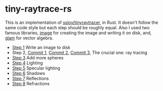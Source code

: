 # tiny-raytrace-rs

This is an implementation of [ssloy/tinyraytracer](https://github.com/ssloy/tinyraytracer/wiki/Part-1:-understandable-raytracing), in Rust.
It doesn't follow the same code style but each step should be roughly equal. Also I used two famous libraries, [image](https://crates.io/crates/image) for creating the image and writing it on disk, and, [glam](https://crates.io/crates/glam) for vector algebra.

- [Step 1](https://github.com/ekarademir/tiny-raytracer/commit/82e83439afb5dd4d563bbc020c3e7c575f8e9ae3) Write an image to disk
- Step 2, [Commit 1](https://github.com/ekarademir/tiny-raytracer/commit/d769b50c896bed80fa0bb9292595467dce645313), [Commit 2](https://github.com/ekarademir/tiny-raytracer/commit/e7703564763a3f73b5b980e88b5aeccb1737cdd0), [Commit 3](https://github.com/ekarademir/tiny-raytracer/commit/ee35fe58a24058bd7a83dfca3828c88501c781be), The crucial one: ray tracing
- [Step 3](https://github.com/ekarademir/tiny-raytracer/commit/4d204df5502100242836f1a2b4df502e925e7413) Add more spheres
- [Step 4](https://github.com/ekarademir/tiny-raytracer/commit/099934cfe6f8bca5a2ca920f26705481d25f3c62) Lighting
- [Step 5](https://github.com/ekarademir/tiny-raytracer/commit/ee280713ea072a4910be8bddb7a21291840fb126) Specular lighting
- [Step 6](https://github.com/ekarademir/tiny-raytrace-rs/commit/afd737103018ef2e69c81e4e8087b47eede64d9b) Shadows
- [Step 7](https://github.com/ekarademir/tiny-raytrace-rs/commit/1d57006c251a0977a8a5e62d4497707e1b5ac7d8) Reflections
- [Step 8](https://github.com/ekarademir/tiny-raytrace-rs/commit/43fef840a4835d9f9349876a6846a150294a5616) Refractions
